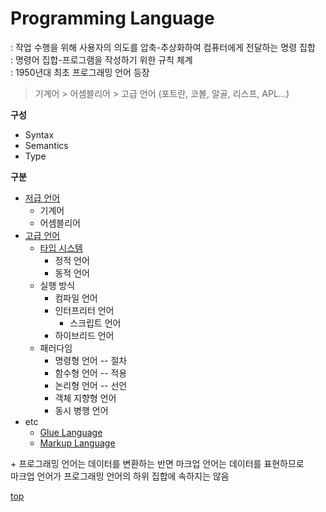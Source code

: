 # Programming Language
: 작업 수행을 위해 사용자의 의도를 압축-추상화하여 컴퓨터에게 전달하는 명령 집합   
: 명령어 집합-프로그램을 작성하기 위한 규칙 체계     
: 1950년대 최초 프로그래밍 언어 등장   

> 기계어 > 어셈블리어  > 고급 언어 (포트란, 코볼, 알골, 리스프, APL...)


**구성**  
- Syntax
- Semantics
- Type


**구분**
- [저급 언어](./low-level-language.md)
    - 기계어
    - 어셈블리어
- [고급 언어](./high-level-language.md)
    - [타입 시스템](../type-system.md)
        - 정적 언어
        - 동적 언어
    - 실행 방식
        - 컴파일 언어
        - 인터프리터 언어
            - 스크립트 언어
        - 하이브리드 언어  
    - 패러다임
        - 명령형 언어 -- 절차
        - 함수형 언어 -- 적용
        - 논리형 언어 -- 선언
        - 객체 지향형 언어
        - 동시 병행 언어  
- etc
    - [Glue Language](./glue-language.md)
    - [Markup Language](./markup-language.md)


\+ 프로그래밍 언어는 데이터를 변환하는 반면 마크업 언어는 데이터를 표현하므로    
  마크업 언어가 프로그래밍 언어의 하위 집합에 속하지는 않음



[top](#)
